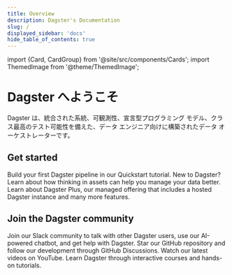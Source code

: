 ```yaml
---
title: Overview
description: Dagster's Documentation
slug: /
displayed_sidebar: 'docs'
hide_table_of_contents: true
---
```


import {Card, CardGroup} from '@site/src/components/Cards';
import ThemedImage from '@theme/ThemedImage';

# Dagster へようこそ

Dagster は、統合された系統、可観測性、宣言型プログラミング モデル、クラス最高のテスト可能性を備えた、データ エンジニア向けに構築されたデータ オーケストレーターです。

<CodeExample path="docs_snippets/docs_snippets/getting-started/hello-world.py" language="python" />
<ThemedImage
  alt="Docusaurus themed image"
  style={{width: '100%', height: 'auto'}}
  sources={{
    light: './img/getting-started/lineage-light.jpg',
    dark: './img/getting-started/lineage-dark.jpg',
  }}
/>

## Get started

<CardGroup cols={3}>
  <Card title="Quickstart" href="/getting-started/quickstart" imagePath="./img/getting-started/icon-start.svg">
      Build your first Dagster pipeline in our Quickstart tutorial.
  </Card>
  <Card title="Thinking in Assets"  href="/guides/build/assets/" imagePath="./img/getting-started/icon-assets.svg">
    New to Dagster? Learn about how thinking in assets can help you manage your data better.
  </Card>
  <Card title="Dagster Plus" href="/dagster-plus" imagePath="./img/getting-started/icon-plus.svg">
    Learn about Dagster Plus, our managed offering that includes a hosted Dagster instance and many more features.
  </Card>
</CardGroup>

## Join the Dagster community

<CardGroup cols={4}>
  <Card title="Slack" href="https://dagster.io/slack" imagePath="./img/getting-started/icon-slack.svg">
    Join our Slack community to talk with other Dagster users, use our AI-powered chatbot, and get help with Dagster.
  </Card>
  <Card title="GitHub" href="https://github.com/dagster-io/dagster" imagePath="./img/getting-started/icon-github.svg">
    Star our GitHub repository and follow our development through GitHub Discussions.
  </Card>
  <Card title="Youtube" href="https://www.youtube.com/@dagsterio" imagePath="./img/getting-started/icon-youtube.svg">
    Watch our latest videos on YouTube.
  </Card>
  <Card title="Dagster University" href="https://courses.dagster.io" imagePath="./img/getting-started/icon-education.svg">
    Learn Dagster through interactive courses and hands-on tutorials.
  </Card>
</CardGroup>

